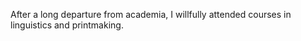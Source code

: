 <!--
title: Santa Barbara City College
location: Santa Barbara, CA
description: Top-ranked community college, overlooking the Pacific Ocean
website: http://sbcc.edu
start: 2008-09-01
end: 2009-05-15
-->

After a long departure from academia, I willfully attended courses in linguistics and printmaking.
